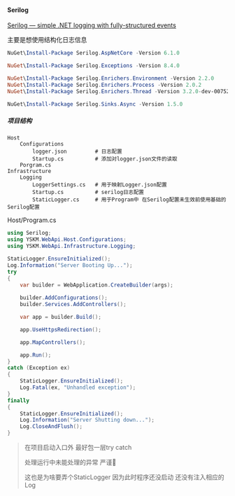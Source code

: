 #### Serilog

[Serilog — simple .NET logging with fully-structured events](https://serilog.net/)

主要是想使用结构化日志信息

```powershell
NuGet\Install-Package Serilog.AspNetCore -Version 6.1.0

NuGet\Install-Package Serilog.Exceptions -Version 8.4.0

NuGet\Install-Package Serilog.Enrichers.Environment -Version 2.2.0
NuGet\Install-Package Serilog.Enrichers.Process -Version 2.0.2
NuGet\Install-Package Serilog.Enrichers.Thread -Version 3.2.0-dev-00752

NuGet\Install-Package Serilog.Sinks.Async -Version 1.5.0
```



##### 项目结构

```
Host
	Configurations
		logger.json			# 日志配置
		Startup.cs			# 添加对logger.json文件的读取
	Porgram.cs
Infrastructure
	Logging
		LoggerSettings.cs	# 用于映射Logger.json配置
		Startup.cs			# serilog日志配置
		StaticLogger.cs		# 用于Program中 在Serilog配置未生效前使用基础的Serilog配置
```



Host/Program.cs

```c#
using Serilog;
using YSKM.WebApi.Host.Configurations;
using YSKM.WebApi.Infrastructure.Logging;

StaticLogger.EnsureInitialized();
Log.Information("Server Booting Up...");
try
{
    var builder = WebApplication.CreateBuilder(args);
    
    builder.AddConfigurations();
    builder.Services.AddControllers();

    var app = builder.Build();

    app.UseHttpsRedirection();

    app.MapControllers();

    app.Run();
}
catch (Exception ex)
{
    StaticLogger.EnsureInitialized();
    Log.Fatal(ex, "Unhandled exception");
}
finally
{
    StaticLogger.EnsureInitialized();
    Log.Information("Server Shutting down...");
    Log.CloseAndFlush();
}
```

> 在项目启动入口外 最好包一层try catch
>
> 处理运行中未能处理的异常 严谨:dog:
>
> 这也是为啥要弄个StaticLogger  因为此时程序还没启动 还没有注入相应的Log